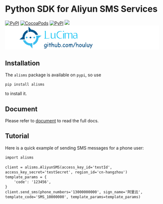 # Python SDK for Aliyun SMS Services

[![PyPI](https://img.shields.io/pypi/pyversions/Django.svg?style=plastic)]()
[![CocoaPods](https://img.shields.io/cocoapods/l/AFNetworking.svg?style=plastic)]()
[![PyPI](https://img.shields.io/pypi/status/Django.svg?style=plastic)]()
[![](https://img.shields.io/badge/version-1.1.0-ff69b4.svg?style=plastic)]()
[![](https://github.com/houluy/logo/blob/master/Logo.png)]()

## Installation
The `alisms` package is available on `pypi`, so use  

    pip install alisms

to install it.  

## Document
Please refer to [document](http://aliyun-sms-api.readthedocs.io) to read the full docs.  


## Tutorial
Here is a quick example of sending SMS messages for a phone user:  

    import alisms

    client = alisms.AliyunSMS(access_key_id='testId', access_key_secret='testSecret', region_id='cn-hangzhou')
    template_params = {
        'code': '123456',
    }
    client.send_sms(phone_numbers='13000000000', sign_name='阿里云', template_code='SMS_10000000', template_params=template_params)
